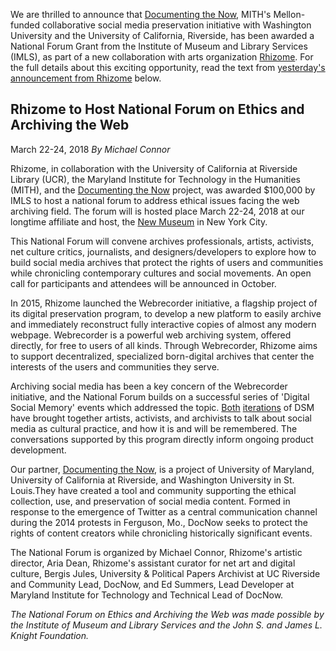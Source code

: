 We are thrilled to announce that [Documenting the Now](http://mith.umd.edu/research/documenting-the-now-supporting-scholarly-use-and-preservation-of-social-media-content/), MITH's Mellon-funded collaborative social media preservation initiative with Washington University and the University of California, Riverside, has been awarded a National Forum Grant from the Institute of Museum and Library Services (IMLS), as part of a new collaboration with arts organization [Rhizome](http://rhizome.org/). For the full details about this exciting opportunity, read the text from [yesterday's announcement from Rhizome](http://rhizome.org/editorial/2017/sep/18/rhizome-to-host-national-forum-on-ethics-and-archiving-the-web-march-22-24-2018/) below.

## Rhizome to Host National Forum on Ethics and Archiving the Web

March 22-24, 2018 _By Michael Connor_

Rhizome, in collaboration with the University of California at Riverside Library (UCR), the Maryland Institute for Technology in the Humanities (MITH), and the [Documenting the Now](http://docnow.io/) project, was awarded \$100,000 by IMLS to host a national forum to address ethical issues facing the web archiving field. The forum will is hosted place March 22-24, 2018 at our longtime affiliate and host, the [New Museum](http://newmuseum.org/) in New York City.

This National Forum will convene archives professionals, artists, activists, net culture critics, journalists, and designers/developers to explore how to build social media archives that protect the rights of users and communities while chronicling contemporary cultures and social movements. An open call for participants and attendees will be announced in October.

In 2015, Rhizome launched the Webrecorder initiative, a flagship project of its digital preservation program, to develop a new platform to easily archive and immediately reconstruct fully interactive copies of almost any modern webpage. Webrecorder is a powerful web archiving system, offered directly, for free to users of all kinds. Through Webrecorder, Rhizome aims to support decentralized, specialized born-digital archives that center the interests of the users and communities they serve.

Archiving social media has been a key concern of the Webrecorder initiative, and the National Forum builds on a successful series of 'Digital Social Memory' events which addressed the topic. [Both](https://livestream.com/newmuseum/events/4837386) [iterations](http://rhizome.org/editorial/2017/mar/13/watch-digital-social-memory/) of DSM have brought together artists, activists, and archivists to talk about social media as cultural practice, and how it is and will be remembered. The conversations supported by this program directly inform ongoing product development.

Our partner, [Documenting the Now](http://docnow.io/), is a project of University of Maryland, University of California at Riverside, and Washington University in St. Louis.They have created a tool and community supporting the ethical collection, use, and preservation of social media content. Formed in response to the emergence of Twitter as a central communication channel during the 2014 protests in Ferguson, Mo., DocNow seeks to protect the rights of content creators while chronicling historically significant events.

The National Forum is organized by Michael Connor, Rhizome's artistic director, Aria Dean, Rhizome's assistant curator for net art and digital culture, Bergis Jules, University & Political Papers Archivist at UC Riverside and Community Lead, DocNow, and Ed Summers, Lead Developer at Maryland Institute for Technology and Technical Lead of DocNow.

_The National Forum on Ethics and Archiving the Web was made possible by the Institute of Museum and Library Services and the John S. and James L. Knight Foundation._
